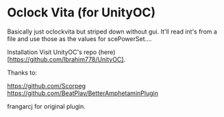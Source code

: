 # Oclock Vita (for UnityOC)
Basically just oclockvita but striped down without gui. It'll read int's from a file and use those as the values for scePowerSet....

Installation
Visit UnityOC's repo (here)[https://github.com/Ibrahim778/UnityOC].

Thanks to: 

https://github.com/Scorpeg
https://github.com/BeatPlay/BetterAmphetaminPlugin

frangarcj for original plugin.
